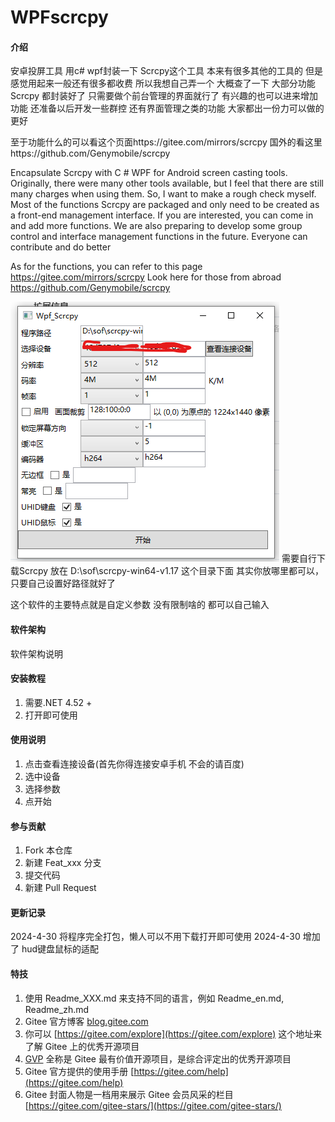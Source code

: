 # WPFscrcpy

#### 介绍
安卓投屏工具
用c# wpf封装一下  Scrcpy这个工具  本来有很多其他的工具的 但是感觉用起来一般还有很多都收费 
所以我想自己弄一个
大概查了一下 大部分功能  Scrcpy 都封装好了  只需要做个前台管理的界面就行了
有兴趣的也可以进来增加功能  还准备以后开发一些群控  还有界面管理之类的功能
大家都出一份力可以做的更好

至于功能什么的可以看这个页面https://gitee.com/mirrors/scrcpy
国外的看这里https://github.com/Genymobile/scrcpy

Encapsulate Scrcpy with C # WPF for Android screen casting tools. Originally, there were many other tools available, but I feel that there are still many charges when using them. So, I want to make a rough check myself. Most of the functions Scrcpy are packaged and only need to be created as a front-end management interface. If you are interested, you can come in and add more functions. We are also preparing to develop some group control and interface management functions in the future. Everyone can contribute and do better

As for the functions, you can refer to this page https://gitee.com/mirrors/scrcpy Look here for those from abroad https://github.com/Genymobile/scrcpy


![输入图片说明](image.png)
需要自行下载Scrcpy
放在 D:\sof\scrcpy-win64-v1.17 这个目录下面 其实你放哪里都可以，只要自己设置好路径就好了

这个软件的主要特点就是自定义参数  没有限制啥的 都可以自己输入

#### 软件架构
软件架构说明

#### 安装教程

1.  需要.NET 4.52 +
2.  打开即可使用

#### 使用说明

1.  点击查看连接设备(首先你得连接安卓手机  不会的请百度)
2.  选中设备
3.  选择参数
4.  点开始

#### 参与贡献

1.  Fork 本仓库
2.  新建 Feat_xxx 分支
3.  提交代码
4.  新建 Pull Request

#### 更新记录
2024-4-30 将程序完全打包，懒人可以不用下载打开即可使用
2024-4-30 增加了 hud键盘鼠标的适配




#### 特技

1.  使用 Readme\_XXX.md 来支持不同的语言，例如 Readme\_en.md, Readme\_zh.md
2.  Gitee 官方博客 [blog.gitee.com](https://blog.gitee.com)
3.  你可以 [https://gitee.com/explore](https://gitee.com/explore) 这个地址来了解 Gitee 上的优秀开源项目
4.  [GVP](https://gitee.com/gvp) 全称是 Gitee 最有价值开源项目，是综合评定出的优秀开源项目
5.  Gitee 官方提供的使用手册 [https://gitee.com/help](https://gitee.com/help)
6.  Gitee 封面人物是一档用来展示 Gitee 会员风采的栏目 [https://gitee.com/gitee-stars/](https://gitee.com/gitee-stars/)
